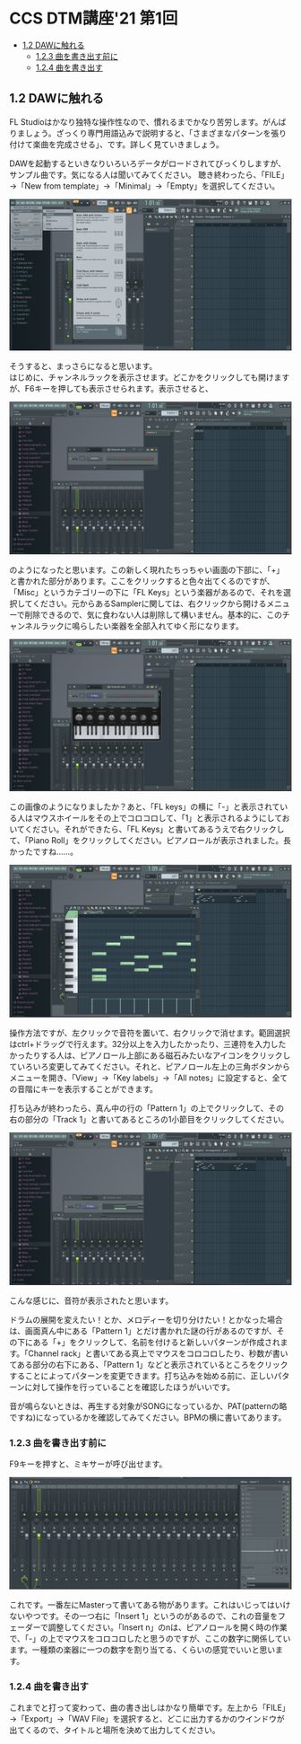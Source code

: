 <!-- omit in toc -->
# CCS DTM講座'21 第1回
<!-- omit in toc -->
- [1.2 DAWに触れる](#12-dawに触れる)
	- [1.2.3 曲を書き出す前に](#123-曲を書き出す前に)
	- [1.2.4 曲を書き出す](#124-曲を書き出す)

## 1.2 DAWに触れる

FL Studioはかなり独特な操作性なので、慣れるまでかなり苦労します。がんばりましょう。ざっくり専門用語込みで説明すると、「さまざまなパターンを張り付けて楽曲を完成させる」、です。詳しく見ていきましょう。

DAWを起動するといきなりいろいろデータがロードされてびっくりしますが、サンプル曲です。気になる人は聞いてみてください。
聴き終わったら、「FILE」→「New from template」→「Minimal」→「Empty」を選択してください。  

![](../images/dtm027.png)  

そうすると、まっさらになると思います。  
はじめに、チャンネルラックを表示させます。どこかをクリックしても開けますが、F6キーを押しても表示させられます。表示させると、

![](../images/dtm028.png)

のようになったと思います。この新しく現れたちっちゃい画面の下部に、「+」と書かれた部分があります。ここをクリックすると色々出てくるのですが、「Misc」というカテゴリーの下に「FL Keys」という楽器があるので、それを選択してください。元からあるSamplerに関しては、右クリックから開けるメニューで削除できるので、気に食わない人は削除して構いません。基本的に、このチャンネルラックに鳴らしたい楽器を全部入れてゆく形になります。

![](../images/dtm029.png)  

この画像のようになりましたか？あと、「FL keys」の横に「-」と表示されている人はマウスホイールをその上でコロコロして、「1」と表示されるようにしておいてください。それができたら、「FL Keys」と書いてあるうえで右クリックして、「Piano Roll」をクリックしてください。ピアノロールが表示されました。長かったですね……。  

![](../images/dtm031.png)  

操作方法ですが、左クリックで音符を置いて、右クリックで消せます。範囲選択はctrl+ドラッグで行えます。32分以上を入力したかったり、三連符を入力したかったりする人は、ピアノロール上部にある磁石みたいなアイコンをクリックしていろいろ変更してみてください。それと、ピアノロール左上の三角ボタンからメニューを開き、「View」→「Key labels」→「All notes」に設定すると、全ての音階にキーを表示することができます。

打ち込みが終わったら、真ん中の行の「Pattern 1」の上でクリックして、その右の部分の「Track 1」と書いてあるところの1小節目をクリックしてください。

![](../images/dtm030.png)  

こんな感じに、音符が表示されたと思います。

ドラムの展開を変えたい！とか、メロディーを切り分けたい！とかなった場合は、画面真ん中にある「Pattern 1」とだけ書かれた謎の行があるのですが、その下にある「+」をクリックして、名前を付けると新しいパターンが作成されます。「Channel rack」と書いてある真上でマウスをコロコロしたり、秒数が書いてある部分の右下にある、「Pattern 1」などと表示されているところをクリックすることによってパターンを変更できます。打ち込みを始める前に、正しいパターンに対して操作を行っていることを確認したほうがいいです。

音が鳴らないときは、再生する対象がSONGになっているか、PAT(patternの略ですね)になっているかを確認してみてください。BPMの横に書いてあります。

### 1.2.3 曲を書き出す前に

F9キーを押すと、ミキサーが呼び出せます。

![](../images/dtm032.png)  

これです。一番左にMasterって書いてある物があります。これはいじってはいけないやつです。その一つ右に「Insert 1」というのがあるので、これの音量をフェーダーで調整してください。「Insert n」のnは、ピアノロールを開く時の作業で、「-」の上でマウスをコロコロしたと思うのですが、ここの数字に関係しています。一種類の楽器に一つの数字を割り当てる、くらいの感覚でいいと思います。

### 1.2.4 曲を書き出す

これまでと打って変わって、曲の書き出しはかなり簡単です。左上から「FILE」→「Export」→「WAV File」を選択すると、どこに出力するかのウインドウが出てくるので、タイトルと場所を決めて出力してください。
